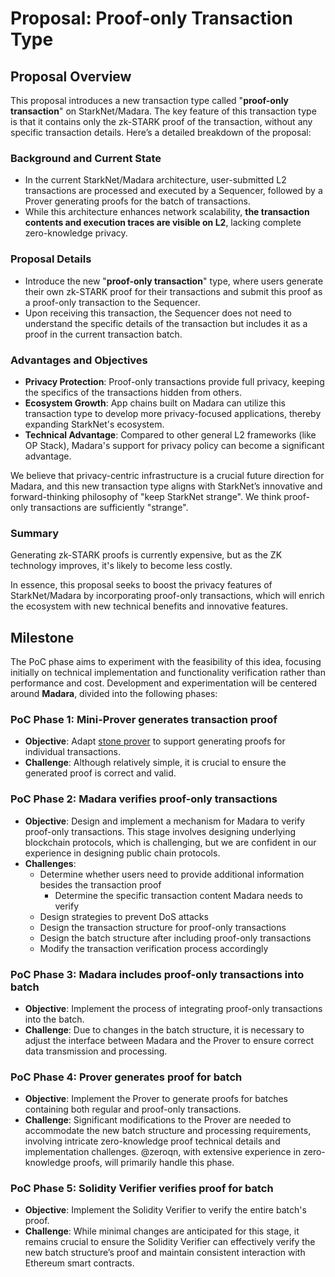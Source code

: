 # Proposal: Proof-only Transaction Type

## Proposal Overview

This proposal introduces a new transaction type called "**proof-only transaction**" on StarkNet/Madara. The key feature of this transaction type is that it contains only the zk-STARK proof of the transaction, without any specific transaction details. Here’s a detailed breakdown of the proposal:

### Background and Current State

- In the current StarkNet/Madara architecture, user-submitted L2 transactions are processed and executed by a Sequencer, followed by a Prover generating proofs for the batch of transactions.
- While this architecture enhances network scalability, **the transaction contents and execution traces are visible on L2**, lacking complete zero-knowledge privacy.

### Proposal Details

- Introduce the new "**proof-only transaction**" type, where users generate their own zk-STARK proof for their transactions and submit this proof as a proof-only transaction to the Sequencer.
- Upon receiving this transaction, the Sequencer does not need to understand the specific details of the transaction but includes it as a proof in the current transaction batch.

### Advantages and Objectives

- **Privacy Protection**: Proof-only transactions provide full privacy, keeping the specifics of the transactions hidden from others.
- **Ecosystem Growth**: App chains built on Madara can utilize this transaction type to develop more privacy-focused applications, thereby expanding StarkNet's ecosystem.
- **Technical Advantage**: Compared to other general L2 frameworks (like OP Stack), Madara's support for privacy policy can become a significant advantage.

We believe that privacy-centric infrastructure is a crucial future direction for Madara, and this new transaction type aligns with StarkNet’s innovative and forward-thinking philosophy of "keep StarkNet strange". We think proof-only transactions are sufficiently "strange".

### Summary

Generating zk-STARK proofs is currently expensive, but as the ZK technology improves, it's likely to become less costly. 

In essence, this proposal seeks to boost the privacy features of StarkNet/Madara by incorporating proof-only transactions, which will enrich the ecosystem with new technical benefits and innovative features.

## Milestone

The PoC phase aims to experiment with the feasibility of this idea, focusing initially on technical implementation and functionality verification rather than performance and cost. Development and experimentation will be centered around **Madara**, divided into the following phases:

### PoC Phase 1: Mini-Prover generates transaction proof

- **Objective**: Adapt [stone prover](https://github.com/starkware-libs/stone-prover) to support generating proofs for individual transactions.
- **Challenge**: Although relatively simple, it is crucial to ensure the generated proof is correct and valid.

### PoC Phase 2: Madara verifies proof-only transactions

- **Objective**: Design and implement a mechanism for Madara to verify proof-only transactions. This stage involves designing underlying blockchain protocols, which is challenging, but we are confident in our experience in designing public chain protocols.
- **Challenges**:
    - Determine whether users need to provide additional information besides the transaction proof
	    - Determine the specific transaction content Madara needs to verify
    - Design strategies to prevent DoS attacks
    - Design the transaction structure for proof-only transactions
    - Design the batch structure after including proof-only transactions
    - Modify the transaction verification process accordingly

### PoC Phase 3: Madara includes proof-only transactions into batch

- **Objective**: Implement the process of integrating proof-only transactions into the batch.
- **Challenge**: Due to changes in the batch structure, it is necessary to adjust the interface between Madara and the Prover to ensure correct data transmission and processing.

### PoC Phase 4: Prover generates proof for batch

- **Objective**: Implement the Prover to generate proofs for batches containing both regular and proof-only transactions.
- **Challenge**: Significant modifications to the Prover are needed to accommodate the new batch structure and processing requirements, involving intricate zero-knowledge proof technical details and implementation challenges. @zeroqn, with extensive experience in zero-knowledge proofs, will primarily handle this phase.

### PoC Phase 5: Solidity Verifier verifies proof for batch

- **Objective**: Implement the Solidity Verifier to verify the entire batch's proof.
- **Challenge**: While minimal changes are anticipated for this stage, it remains crucial to ensure the Solidity Verifier can effectively verify the new batch structure’s proof and maintain consistent interaction with Ethereum smart contracts.
